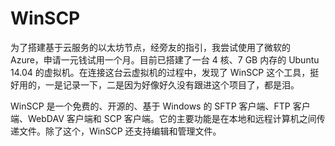 # WinSCP

为了搭建基于云服务的以太坊节点，经旁友的指引，我尝试使用了微软的 Azure，申请一元钱试用一个月。目前已搭建了一台 4 核、7 GB 内存的 Ubuntu 14.04 的虚拟机。在连接这台云虚拟机的过程中，发现了 WinSCP 这个工具，挺好用的，一是记录一下，二是因为好像好久没有跟进这个项目了，都是泪。

WinSCP 是一个免费的、开源的、基于 Windows 的 SFTP 客户端、FTP 客户端、WebDAV 客户端和 SCP 客户端。它的主要功能是在本地和远程计算机之间传递文件。除了这个，WinSCP 还支持编辑和管理文件。